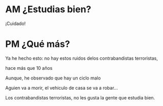 # AM ¿Estudias bien?

¡Cuidado!

# PM ¿Qué más?

Ya he hecho esto: no hay estos ruidos delos contrabandistas terroristas, 

hace más que 10 años

Aunque, he observado que hay un ciclo malo

Aguien va a morir, el vehiculo de casa se va a robar...

Los contrabandistas terroristas, no les gusta la gente que estudia bien.
